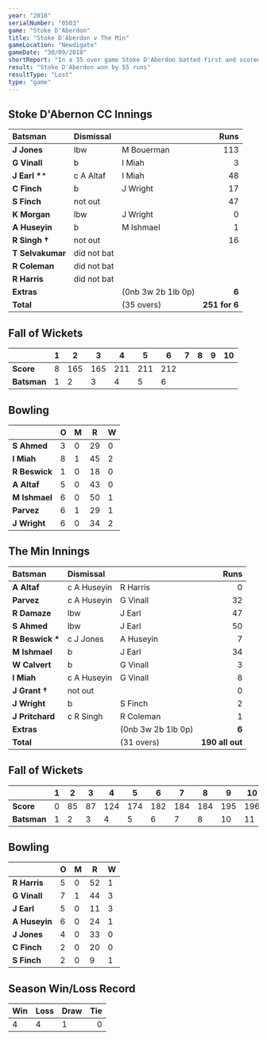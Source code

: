 ```yaml
---
year: "2018"
serialNumber: "0503"
game: "Stoke D'Aberdon"
title: "Stoke D'Aberdon v The Min"
gameLocation: "Newdigate"
gameDate: "30/09/2018"
shortReport: "In a 35 over game Stoke D'Aberdon batted first and scored 251-6. The Min replied with 196 all out"
result: "Stoke D'Aberdon won by 55 runs"
resultType: "Lost"
type: "game"
---
```


## Stoke D'Abernon CC Innings

| Batsman | Dismissal | | Runs |
|:---|:---|---|---:|
| **J Jones** | lbw | M Bouerman | 113 |
| **G Vinall** | b | I Miah | 3 |
| **J Earl  &#42;*** | c A Altaf | I Miah | 48 |
| **C Finch** | b | J Wright | 17 |
| **S Finch** | not out |  | 47 |
| **K Morgan** | lbw | J Wright | 0 |
| **A Huseyin** | b | M Ishmael | 1 |
| **R Singh &#8224;** | not out |  | 16 |
| **T Selvakumar** | did not bat |  |  |
| **R Coleman** | did not bat |  |  |
| **R Harris** | did not bat |  |  |
| **Extras** | | (0nb 3w 2b 1lb 0p) | **6** |
| **Total** | | (35 overs) | **251 for 6** |

## Fall of Wickets

| | **1** | **2** | **3** | **4** | **5** | **6** | **7** | **8** | **9** | **10** |
|---|---|---|---|---|---|---|---|---|---|---|
| **Score** | 8 | 165 | 165 | 211 | 211 | 212 |  |  |  |  |
| **Batsman** | 1 | 2 | 3 | 4 | 5 | 6 |  |  |  |  |

## Bowling

| | O | M | R  | W |
|---|---|---|---|---|
| **S Ahmed** | 3 | 0 | 29 | 0 |
| **I Miah** | 8 | 1 | 45 | 2 |
| **R Beswick** | 1 | 0 | 18 | 0 |
| **A Altaf** | 5 | 0 | 43 | 0 |
| **M Ishmael** | 6 | 0 | 50 | 1 |
| **Parvez** | 6 | 1 | 29 | 1 |
| **J Wright** | 6 | 0 | 34 | 2 |

## The Min Innings

| Batsman | Dismissal | | Runs |
|:---|:---|---|---:|
| **A Altaf** | c A Huseyin | R Harris | 0 |
| **Parvez** | c A Huseyin | G Vinall | 32 |
| **R Damaze** | lbw | J Earl | 47 |
| **S Ahmed** | lbw | J Earl | 50 |
| **R Beswick &#42;** | c J Jones | A Huseyin | 7 |
| **M Ishmael** | b | J Earl | 34 |
| **W Calvert** | b | G Vinall | 3 |
| **I Miah** | c A Huseyin | G Vinall | 8 |
| **J Grant &#8224;** | not out |  | 0 |
| **J Wright** | b | S Finch | 2 |
| **J Pritchard** | c R Singh | R Coleman | 1 |
| **Extras** | | (0nb 3w 2b 1lb 0p) | **6** |
| **Total** | | (31 overs) | **190 all out** |

## Fall of Wickets

| | **1** | **2** | **3** | **4** | **5** | **6** | **7** | **8** | **9** | **10** |
|---|---|---|---|---|---|---|---|---|---|---|
| **Score** | 0 | 85 | 87 | 124 | 174 | 182 | 184 | 184 | 195 | 196 |
| **Batsman** | 1 | 2 | 3 | 4 | 5 | 6 | 7 | 8 | 10 | 11 |

## Bowling

| | O   | M | R  | W |
|---|---|---|---|---|
| **R Harris** | 5 | 0 | 52 | 1 |
| **G Vinall** | 7 | 1 | 44 | 3 |
| **J Earl** | 5 | 0 | 11 | 3 |
| **A Huseyin** | 6 | 0 | 24 | 1 |
| **J Jones** | 4 | 0 | 33 | 0 |
| **C Finch** | 2 | 0 | 20 | 0 |
| **S Finch** | 2 | 0 | 9 | 1 |

## Season Win/Loss Record

| Win | Loss | Draw | Tie |
|:---|:---|---|---:|
| 4 | 4 | 1 | 0 |